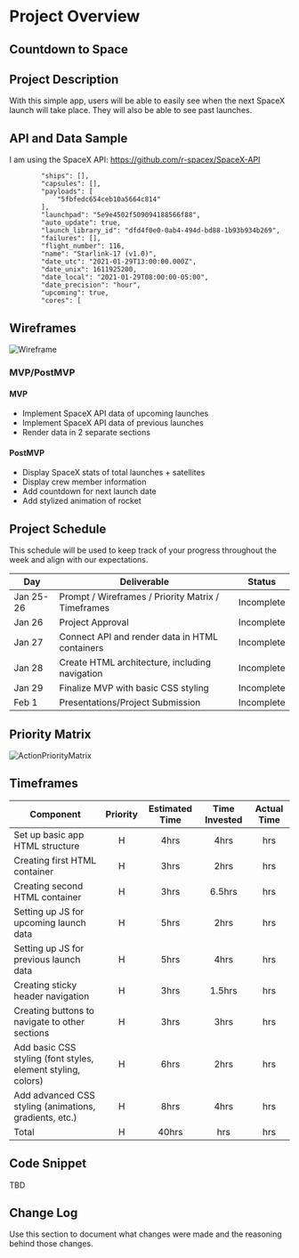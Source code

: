 # Project Overview

## Countdown to Space

## Project Description

With this simple app, users will be able to easily see when the next SpaceX launch will take place. They will also be able to see past launches.

## API and Data Sample

I am using the SpaceX API: https://github.com/r-spacex/SpaceX-API 
``` "crew": [],
        "ships": [],
        "capsules": [],
        "payloads": [
            "5fbfedc654ceb10a5664c814"
        ],
        "launchpad": "5e9e4502f509094188566f88",
        "auto_update": true,
        "launch_library_id": "dfd4f0e0-0ab4-494d-bd88-1b93b934b269",
        "failures": [],
        "flight_number": 116,
        "name": "Starlink-17 (v1.0)",
        "date_utc": "2021-01-29T13:00:00.000Z",
        "date_unix": 1611925200,
        "date_local": "2021-01-29T08:00:00-05:00",
        "date_precision": "hour",
        "upcoming": true,
        "cores": [ 
```
## Wireframes

![Wireframe](https://user-images.githubusercontent.com/75932113/105767250-bc893e00-5f52-11eb-9bd5-6b65bdab487b.png)

### MVP/PostMVP

#### MVP 

- Implement SpaceX API data of upcoming launches
- Implement SpaceX API data of previous launches
- Render data in 2 separate sections

#### PostMVP  

- Display SpaceX stats of total launches + satellites
- Display crew member information
- Add countdown for next launch date
- Add stylized animation of rocket

## Project Schedule

This schedule will be used to keep track of your progress throughout the week and align with our expectations.  

|  Day | Deliverable | Status
|---|---| ---|
|Jan 25-26| Prompt / Wireframes / Priority Matrix / Timeframes | Incomplete
|Jan 26| Project Approval | Incomplete
|Jan 27| Connect API and render data in HTML containers | Incomplete
|Jan 28| Create HTML architecture, including navigation | Incomplete
|Jan 29| Finalize MVP with basic CSS styling | Incomplete
|Feb 1| Presentations/Project Submission | Incomplete

## Priority Matrix

![ActionPriorityMatrix](https://user-images.githubusercontent.com/75932113/105766008-1ee13f00-5f51-11eb-9edb-0475b832ea1a.jpg)

## Timeframes

| Component | Priority | Estimated Time | Time Invested | Actual Time |
| --- | :---: |  :---: | :---: | :---: |
| Set up basic app HTML structure | H | 4hrs| 4hrs | hrs |
| Creating first HTML container | H | 3hrs| 2hrs | hrs |
| Creating second HTML container | H | 3hrs| 6.5hrs | hrs |
| Setting up JS for upcoming launch data | H | 5hrs| 2hrs | hrs |
| Setting up JS for previous launch data | H | 5hrs| 4hrs | hrs |
| Creating sticky header navigation | H | 3hrs| 1.5hrs | hrs |
| Creating buttons to navigate to other sections | H | 3hrs| 3hrs | hrs |
| Add basic CSS styling (font styles, element styling, colors) | H | 6hrs| 2hrs | hrs |
| Add advanced CSS styling (animations, gradients, etc.) | H | 8hrs| 4hrs | hrs |
| Total | H | 40hrs| hrs | hrs |

## Code Snippet

TBD

## Change Log
 Use this section to document what changes were made and the reasoning behind those changes.
